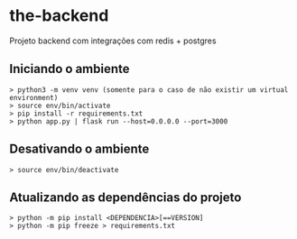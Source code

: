 # the-backend
Projeto backend com integrações com redis + postgres

## Iniciando o ambiente
```
> python3 -m venv venv (somente para o caso de não existir um virtual environment)
> source env/bin/activate
> pip install -r requirements.txt
> python app.py | flask run --host=0.0.0.0 --port=3000
```
## Desativando o ambiente
```
> source env/bin/deactivate
```
## Atualizando as dependências do projeto
```
> python -m pip install <DEPENDENCIA>[==VERSION]
> python -m pip freeze > requirements.txt
```
